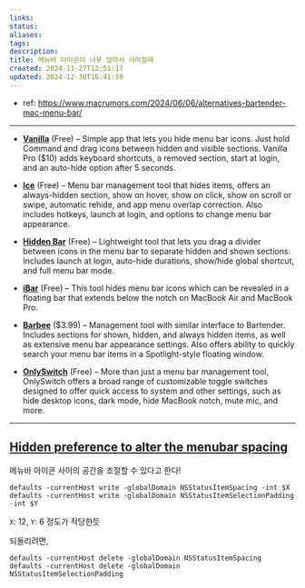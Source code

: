 ```yaml
---
links:
status:
aliases: 
tags: 
description:
title: 메뉴바 아이콘이 너무 많아서 사라질때
created: 2024-11-27T12:51:17
updated: 2024-12-30T16:41:59
---
```

- ref: <https://www.macrumors.com/2024/06/06/alternatives-bartender-mac-menu-bar/>

---

- **[Vanilla](https://matthewpalmer.net/vanilla/)** (Free) – Simple app that lets you hide menu bar icons. Just hold Command and drag icons between hidden and visible sections. Vanilla Pro ($10) adds keyboard shortcuts, a removed section, start at login, and an auto-hide option after 5 seconds.  
    
- **[Ice](https://icemenubar.app/)** (Free) – Menu bar management tool that hides items, offers an always-hidden section, show on hover, show on click, show on scroll or swipe, automatic rehide, and app menu overlap correction. Also includes hotkeys, launch at login, and options to change menu bar appearance.
- **[Hidden Bar](https://apps.apple.com/app/hidden-bar/id1452453066)** (Free) – Lightweight tool that lets you drag a divider between icons in the menu bar to separate hidden and shown sections. Includes launch at login, auto-hide durations, show/hide global shortcut, and full menu bar mode.
- **[iBar](https://apps.apple.com/gb/app/ibar-menubar-icon-control-tool/id6443843900?mt=12)** (Free) – This tool hides menu bar icons which can be revealed in a floating bar that extends below the notch on MacBook Air and MacBook Pro.
- **[Barbee](https://apps.apple.com/app/barbee-hide-menu-bar-items/id1548711022)** ($3.99) – Management tool with similar interface to Bartender. Includes sections for shown, hidden, and always hidden items, as well as extensive menu bar appearance settings. Also offers ability to quickly search your menu bar items in a Spotlight-style floating window.
- **[OnlySwitch](https://jacklandrin.github.io/macos%20app/2021/12/01/onlyswitch.html)** (Free) – More than just a menu bar management tool, OnlySwitch offers a broad range of customizable toggle switches designed to offer quick access to system and other settings, such as hide desktop icons, dark mode, hide MacBook notch, mute mic, and more.

---

## [Hidden preference to alter the menubar spacing](https://www.reddit.com/r/MacOS/comments/16lpfg5/hidden_preference_to_alter_the_menubar_spacing/)

메뉴바 아이콘 사이의 공간을 조절할 수 있다고 한다!

```
defaults -currentHost write -globalDomain NSStatusItemSpacing -int $X
defaults -currentHost write -globalDomain NSStatusItemSelectionPadding -int $Y
```

`X`: 12, `Y`: 6 정도가 적당한듯

되돌리려면,

```
defaults -currentHost delete -globalDomain NSStatusItemSpacing
defaults -currentHost delete -globalDomain NSStatusItemSelectionPadding
```
